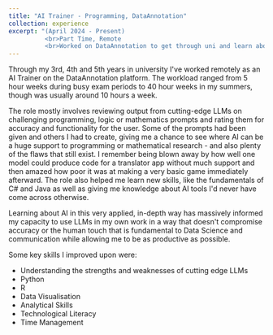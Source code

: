 ```yaml
---
title: "AI Trainer - Programming, DataAnnotation"
collection: experience
excerpt: "(April 2024 - Present)
          <br>Part Time, Remote
          <br>Worked on DataAnnotation to get through uni and learn about the current LLMs."
---
```


Through my 3rd, 4th and 5th years in university I've worked remotely as an AI Trainer on the DataAnnotation platform. The workload ranged from 5 hour weeks during busy exam periods to 40 hour weeks in my summers, though was usually around 10 hours a week. 

The role mostly involves reviewing output from cutting-edge LLMs on challenging programming, logic or mathematics prompts and rating them for accuracy and functionality for the user. Some of the prompts had been given and others I had to create, giving me a chance to see where AI can be a huge support to programming or mathematical research - and also plenty of the flaws that still exist. I remember being blown away by how well one model could produce code for a translator app without much support and then amazed how poor it was at making a very basic game immediately afterward. The role also helped me learn new skills, like the fundamentals of C# and Java as well as giving me knowledge about AI tools I'd never have come across otherwise.

Learning about AI in this very applied, in-depth way has massively informed my capacity to use LLMs in my own work in a way that doesn't compromise accuracy or the human touch that is fundamental to Data Science and communication while allowing me to be as productive as possible. 

Some key skills I improved upon were:
 * Understanding the strengths and weaknesses of cutting edge LLMs
 * Python
 * R
 * Data Visualisation
 * Analytical Skills
 * Technological Literacy
 * Time Management
